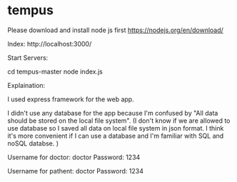 # tempus

Please download and install node js first
https://nodejs.org/en/download/

Index:
http://localhost:3000/

Start Servers:

cd tempus-master
node index.js

Explaination:

I used express framework for the web app.

I didn't use any database for the app because I'm confused by "All data should be stored on the local file system".
(I don't know if we are allowed to use database so I saved all data on local file system in json format.
 I think it's more convenient if I can use a database and I'm familiar with SQL and noSQL databse. )
 
 
 Username for doctor: doctor 
 Password: 1234
 
 Username for pathent: doctor 
 Password: 1234

